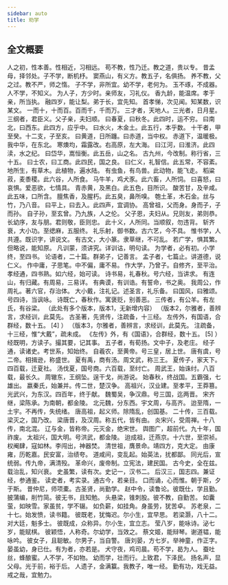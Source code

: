 ```yaml
---
sidebar: auto
title: 劝学
---
```


## 全文概要
人之初，性本善。性相近，习相远。
苟不教，性乃迁。教之道，贵以专。
昔孟母，择邻处。子不学，断机杼。
窦燕山，有义方。教五子，名俱扬。
养不教，父之过。教不严，师之惰。
子不学，非所宜。幼不学，老何为。
玉不琢，不成器。人不学，不知义。
为人子，方少时。亲师友，习礼仪。
香九龄，能温席。孝于亲，所当执。
融四岁，能让梨。弟于长，宜先知。
首孝悌，次见闻。知某数，识某文。
一而十，十而百。百而千，千而万。
三才者，天地人。三光者，日月星。
三纲者，君臣义。父子亲，夫妇顺。
曰春夏，曰秋冬。此四时，运不穷。
曰南北，曰西东。此四方，应乎中。
曰水火，木金土。此五行，本乎数。
十干者，甲至癸。十二支，子至亥。
曰黄道，日所躔。曰赤道，当中权。
赤道下，温暖极。我中华，在东北。
寒燠均，霜露改。右高原，左大海。
曰江河，曰淮济。此四渎，水之纪。
曰岱华，嵩恒衡。此五岳，山之名。
古九州，今改制。称行省，三十五。
曰士农，曰工商。此四民，国之良。
曰仁义，礼智信。此五常，不容紊。
地所生，有草木。此植物，遍水陆。
有虫鱼，有鸟兽。此动物，能飞走。
稻粱菽，麦黍稷。此六谷，人所食。
马牛羊，鸡犬豕。此六畜，人所饲。
曰喜怒，曰哀惧。爱恶欲，七情具。
青赤黄，及黑白。此五色，目所识。
酸苦甘，及辛咸。此五味，口所含。
膻焦香，及腥朽。此五臭，鼻所嗅。
匏土革，木石金。丝与竹，乃八音。
曰平上，曰去入。此四声，宜调协。
高曾祖，父而身。身而子，子而孙。
自子孙，至玄曾。乃九族，人之伦。
父子恩，夫妇从。兄则友，弟则恭。
长幼序，友与朋。君则敬，臣则忠。
此十义，人所同。当顺叙，勿违背。
斩齐衰，大小功。至缌麻，五服终。
礼乐射，御书数。古六艺，今不具。
惟书学，人共遵。既识字，讲说文。
有古文，大小篆。隶草继，不可乱。
若广学，惧其繁。但略说，能知原。
凡训蒙，须讲究。详训诂，明句读。
为学者，必有初。小学终，至四书。
论语者，二十篇。群弟子，记善言。
孟子者，七篇止。讲道德，说仁义。
作中庸，子思笔。中不偏，庸不易。
作大学，乃曾子。自修齐，至平治。
孝经通，四书熟。如六经，始可读。
诗书易，礼春秋。号六经，当讲求。
有连山，有归藏。有周易，三易详。
有典谟，有训诰。有誓命，书之奥。
我周公，作周礼。著六官，存治体。
大小戴，注礼记。述圣言，礼乐备。
曰国风，曰雅颂。号四诗，当讽咏。
诗既亡，春秋作。寓褒贬，别善恶。
三传者，有公羊。有左氏，有谷梁。
（此处有多个版本，版本1，无新增内容）
（版本2，尔雅者，善辨言，求经训，此莫先。
古圣著，先贤传，注疏备，十三经。
左传外，有国语，合群经，数十五。 [4]  ）
（版本3，尔雅者，善辨言，求经训，此莫先。
注疏备，十三经，惟“大戴”，疏未成。
《左传》外，有《国语》，合群经，数十五。 [5]  ）
经既明，方读子。撮其要，记其事。
五子者，有荀扬。文中子，及老庄。
经子通，读诸史。考世系，知始终。
自羲农，至黄帝。号三皇，居上世。
唐有虞，号二帝。相揖逊，称盛世。
夏有禹，商有汤。周文武，称三王。
夏传子，家天下。四百载，迁夏社。
汤伐夏，国号商。六百载，至纣亡。
周武王，始诛纣。八百载，最长久。
周辙东，王纲坠。逞干戈，尚游说。
始春秋，终战国。五霸强，七雄出。
嬴秦氏，始兼并。传二世，楚汉争。
高祖兴，汉业建。至孝平，王莽篡。
光武兴，为东汉。四百年，终于献。
魏蜀吴，争汉鼎。号三国，迄两晋。
宋齐继，梁陈承。为南朝，都金陵。
北元魏，分东西。宇文周，与高齐。
迨至隋，一土宇。不再传，失统绪。
唐高祖，起义师。除隋乱，创国基。
二十传，三百载。梁灭之，国乃改。
梁唐晋，及汉周。称五代，皆有由。
炎宋兴，受周禅。十八传，南北混。
辽与金，皆称帝。元灭金，绝宋世。
舆图广，超前代。九十年，国祚废。
太祖兴，国大明。号洪武，都金陵。
迨成祖，迁燕京。十六世，至崇祯。
权阉肆，寇如林。李闯出，神器焚。
清世祖，膺景命。靖四方，克大定。
由康雍，历乾嘉。民安富，治绩夸。
道咸间，变乱起。始英法，扰都鄙。
同光后，宣统弱。传九帝，满清殁。
革命兴，废帝制。立宪法，建民国。
古今史，全在兹。载治乱，知兴衰。
史虽繁，读有次。史记一，汉书二。
后汉三，国志四。兼证经，参通鉴。
读史者，考实录。通古今，若亲目。
口而诵，心而惟。朝于斯，夕于斯。
昔仲尼，师项橐。古圣贤，尚勤学。
赵中令，读鲁论。彼既仕，学且勤。
披蒲编，削竹简。彼无书，且知勉。
头悬梁，锥刺股。彼不教，自勤苦。
如囊萤，如映雪。家虽贫，学不辍。
如负薪，如挂角。身虽劳，犹苦卓。
苏老泉，二十七。始发愤，读书籍。
彼既老，犹悔迟。尔小生，宜早思。
若梁灏，八十二。对大廷，魁多士。
彼既成，众称异。尔小生，宜立志。
莹八岁，能咏诗。泌七岁，能赋棋。
彼颖悟，人称奇。尔幼学，当效之。
蔡文姬，能辩琴。谢道韫，能咏吟。
彼女子，且聪敏。尔男子，当自警。
唐刘晏，方七岁。举神童，作正字。
晏虽幼，身已仕。有为者，亦若是。
犬守夜，鸡司晨。苟不学，曷为人。
蚕吐丝，蜂酿蜜。人不学，不如物。
幼而学，壮而行。上致君，下泽民。
扬名声，显父母。光于前，裕于后。
人遗子，金满籯。我教子，唯一经。
勤有功，戏无益。戒之哉，宜勉力。